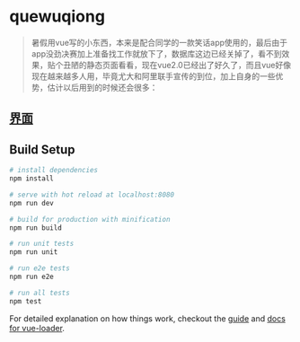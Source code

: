 # quewuqiong

> 暑假用vue写的小东西，本来是配合同学的一款笑话app使用的，最后由于app没劲决赛加上准备找工作就放下了，数据库这边已经关掉了，看不到效果，贴个丑陋的静态页面看看，现在vue2.0已经出了好久了，而且vue好像现在越来越多人用，毕竟尤大和阿里联手宣传的到位，加上自身的一些优势，估计以后用到的时候还会很多：

[界面](https://github.com/zuoq/qwq-vue/blob/master/src/assets/show.PNG)
---

## Build Setup

``` bash
# install dependencies
npm install

# serve with hot reload at localhost:8080
npm run dev

# build for production with minification
npm run build

# run unit tests
npm run unit

# run e2e tests
npm run e2e

# run all tests
npm test
```

For detailed explanation on how things work, checkout the [guide](http://vuejs-templates.github.io/webpack/) and [docs for vue-loader](http://vuejs.github.io/vue-loader).